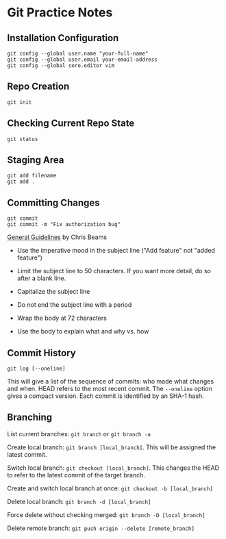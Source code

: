 Git Practice Notes
==================

Installation Configuration
--------------------------

    git config --global user.name "your-full-name"
    git config --global user.email your-email-address
    git config --global core.editor vim


Repo Creation
-------------

    git init

Checking Current Repo State
---------------------------

    git status

Staging Area
------------

    git add filename
    git add .

Committing Changes
------------------

    git commit 
    git commit -m "Fix authorization bug"

[General Guidelines](http://chris.beams.io/posts/git-commit/) by Chris Beams

* Use the imperative mood in the subject line ("Add feature" not "added feature")

* Limit the subject line to 50 characters. If you want more detail, do so after a blank line.

* Capitalize the subject line

* Do not end the subject line with a period

* Wrap the body at 72 characters

* Use the body to explain what and why vs. how

Commit History
--------------

    git log [--oneline]

This will give a list of the sequence of commits: who made what changes and when. HEAD refers to the most recent commit. The `--oneline` option gives a compact version. Each commit is identified by an SHA-1 hash.

Branching
---------

List current branches: `git branch` or `git branch -a`

Create local branch: `git branch [local_branch]`. This will be assigned the latest commit.

Switch local branch: `git checkout [local_branch]`. This changes the HEAD to refer to the latest commit of the target branch.

Create and switch local branch at once: `git checkout -b [local_branch]`

Delete local branch: `git branch -d [local_branch]`

Force delete without checking merged: `git branch -D [local_branch]`

Delete remote branch: `git push origin --delete [remote_branch]`

